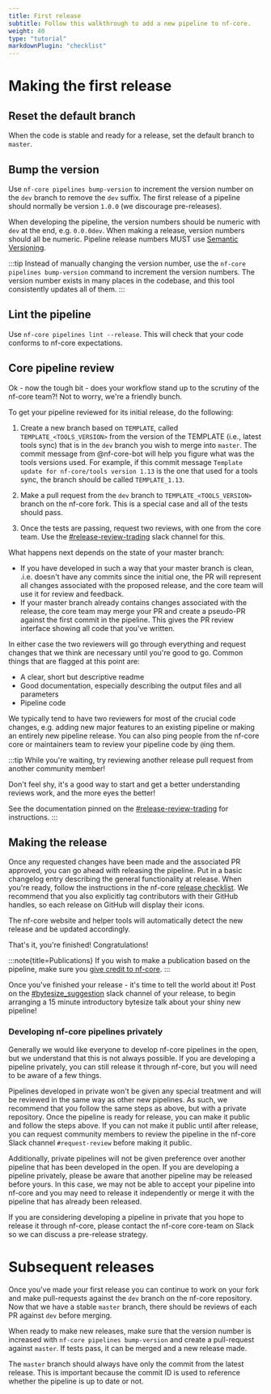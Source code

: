 ```yaml
---
title: First release
subtitle: Follow this walkthrough to add a new pipeline to nf-core.
weight: 40
type: "tutorial"
markdownPlugin: "checklist"
---
```


# Making the first release

## Reset the default branch

When the code is stable and ready for a release, set the default branch to `master`.

## Bump the version

Use `nf-core pipelines bump-version` to increment the version number on the `dev` branch to remove
the `dev` suffix. The first release of a pipeline should normally be version `1.0.0` (we discourage
pre-releases).

When developing the pipeline, the version numbers should be numeric with `dev` at the end,
e.g. `0.0.0dev`. When making a release, version numbers should all be numeric. Pipeline
release numbers MUST use [Semantic Versioning](https://semver.org/).

:::tip
Instead of manually changing the version number, use the `nf-core pipelines bump-version` command to increment the version numbers. The version number
exists in many places in the codebase, and this tool consistently updates all of them.
:::

## Lint the pipeline

Use `nf-core pipelines lint --release`. This will check that your code conforms to nf-core expectations.

## Core pipeline review

Ok - now the tough bit - does your workflow stand up to the scrutiny of the nf-core team?!
Not to worry, we're a friendly bunch.

To get your pipeline reviewed for its initial release, do the following:

1. Create a new branch based on `TEMPLATE`, called `TEMPLATE_<TOOLS_VERSION>` from the version of the TEMPLATE (i.e., latest tools sync) that is in the `dev` branch you wish to merge into `master`.
   The commit message from @nf-core-bot will help you figure what was the tools versions used.
   For example, if this commit message `Template update for nf-core/tools version 1.13` is the one that used for a tools sync,
   the branch should be called `TEMPLATE_1.13`.

2. Make a pull request from the `dev` branch to `TEMPLATE_<TOOLS_VERSION>` branch on the nf-core fork. This is a
   special case and all of the tests should pass.

3. Once the tests are passing, request two reviews, with one from the core team. Use the
   [#release-review-trading](https://nfcore.slack.com/archives/C08K66XCZSL) slack channel for this.

What happens next depends on the state of your master branch:

- If you have developed in such a way that your master branch is clean, .i.e. doesn't have
  any commits since the initial one, the PR will represent all changes
  associated with the proposed release, and the core team will use it for review and
  feedback.
- If your master branch already contains changes associated with the release, the core
  team may merge your PR and create a pseudo-PR against the first commit in the
  pipeline. This gives the PR review interface showing all code that you've written.

In either case the two reviewers will go through everything and request changes that we think are
necessary until you're good to go. Common things that are flagged at this point are:

- A clear, short but descriptive readme
- Good documentation, especially describing the output files and all parameters
- Pipeline code

We typically tend to have two reviewers for most of the crucial code changes, e.g. adding
new major features to an existing pipeline or making an entirely new pipeline release. You
can also ping people from the nf-core core or maintainers team to review your pipeline
code by `@`ing them.

:::tip
While you're waiting, try reviewing another release pull request from another community member!

Don't feel shy, it's a good way to start and get a better understanding reviews work, and the more eyes the better!

See the documentation pinned on the [#release-review-trading](https://nfcore.slack.com/archives/C08K66XCZSL) for instructions.
:::

## Making the release

Once any requested changes have been made and the associated PR approved, you can go ahead
with releasing the pipeline. Put in a basic changelog entry describing the general
functionality at release. When you're ready, follow the instructions in the nf-core
[release checklist](/docs/checklists/pipeline_release). We recommend that you also explicitly
tag contributors with their GitHub handles, so each release on GitHub will display their icons.

The nf-core website and helper tools will automatically detect the new release and be updated accordingly.

That's it, you're finished! Congratulations!

:::note{title=Publications}
If you wish to make a publication based on the pipeline, make sure you [give credit to nf-core](/docs/guidelines/pipelines/recommendations/publication_credit).
:::

Once you've finished your release - it's time to tell the world about it!
Post on the [#bytesize_suggestion](https://nfcore.slack.com/archives/C081F8J2X8R) slack channel of your release, to begin arranging a 15 minute introductory bytesize talk about your shiny new pipeline!

### Developing nf-core pipelines privately

Generally we would like everyone to develop nf-core pipelines in the open, but we understand that this is not always possible. If you are developing a pipeline privately, you can still release it through nf-core, but you will need to be aware of a few things.

Pipelines developed in private won't be given any special treatment and will be reviewed in the same way as other new pipelines. As such, we recommend that you follow the same steps as above, but with a private repository. Once the pipeline is ready for release, you can make it public and follow the steps above. If you can not make it public until after release, you can request community members to review the pipeline in the nf-core Slack channel `#request-review` before making it public.

Additionally, private pipelines will not be given preference over another pipeline that has been developed in the open. If you are developing a pipeline privately, please be aware that another pipeline may be released before yours. In this case, we may not be able to accept your pipeline into nf-core and you may need to release it independently or merge it with the pipeline that has already been released.

If you are considering developing a pipeline in private that you hope to release it through nf-core, please contact the nf-core core-team on Slack so we can discuss a pre-release strategy.

# Subsequent releases

Once you've made your first release you can continue to work on your fork and make pull-requests
against the `dev` branch on the nf-core repository. Now that we have a stable `master` branch,
there should be reviews of each PR against `dev` before merging.

When ready to make new releases, make sure that the version number is increased with
`nf-core pipelines bump-version` and create a pull-request against `master`. If tests pass, it
can be merged and a new release made.

The `master` branch should always have only the commit from the latest release. This is important
because the commit ID is used to reference whether the pipeline is up to date or not.
